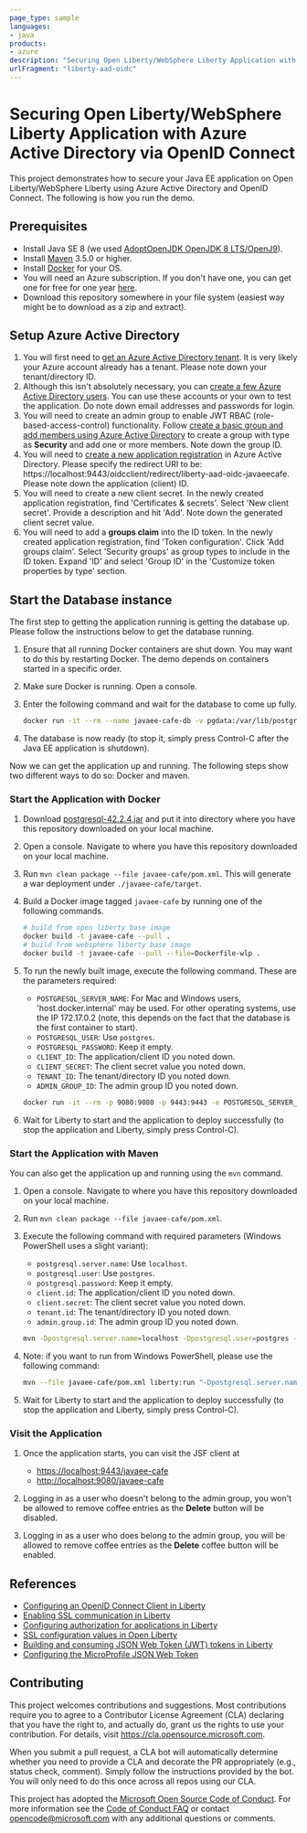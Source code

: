```yaml
---
page_type: sample
languages:
- java
products:
- azure
description: "Securing Open Liberty/WebSphere Liberty Application with Azure Active Directory via OpenID Connect"
urlFragment: "liberty-aad-oidc"
---
```


# Securing Open Liberty/WebSphere Liberty Application with Azure Active Directory via OpenID Connect

This project demonstrates how to secure your Java EE application on Open Liberty/WebSphere Liberty using Azure Active Directory and OpenID Connect. The following is how you run the demo.

## Prerequisites

* Install Java SE 8 (we used [AdoptOpenJDK OpenJDK 8 LTS/OpenJ9](https://adoptopenjdk.net)).
* Install [Maven](https://maven.apache.org/download.cgi) 3.5.0 or higher.
* Install [Docker](https://docs.docker.com/get-docker/) for your OS.
* You will need an Azure subscription. If you don't have one, you can get one for free for one year [here](https://azure.microsoft.com/free).
* Download this repository somewhere in your file system (easiest way might be to download as a zip and extract).

## Setup Azure Active Directory

1. You will first need to [get an Azure Active Directory tenant](https://docs.microsoft.com/azure/active-directory/develop/quickstart-create-new-tenant). It is very likely your Azure account already has a tenant. Please note down your tenant/directory ID.
2. Although this isn't absolutely necessary, you can [create a few Azure Active Directory users](https://docs.microsoft.com/azure/active-directory/fundamentals/add-users-azure-active-directory). You can use these accounts or your own to test the application. Do note down email addresses and passwords for login.
3. You will need to create an admin group to enable JWT RBAC (role-based-access-control) functionality. Follow [create a basic group and add members using Azure Active Directory](https://docs.microsoft.com/azure/active-directory/fundamentals/active-directory-groups-create-azure-portal) to create a group with type as **Security** and add one or more members. Note down the group ID.
4. You will need to [create a new application registration](https://docs.microsoft.com/azure/active-directory/develop/quickstart-register-app) in Azure Active Directory. Please specify the redirect URI to be: https://localhost:9443/oidcclient/redirect/liberty-aad-oidc-javaeecafe. Please note down the application (client) ID.
5. You will need to create a new client secret. In the newly created application registration, find 'Certificates & secrets'. Select 'New client secret'. Provide a description and hit 'Add'. Note down the generated client secret value.
6. You will need to add a **groups claim** into the ID token. In the newly created application registration, find 'Token configuration'. Click 'Add groups claim'. Select 'Security groups' as group types to include in the ID token. Expand 'ID' and select 'Group ID' in the 'Customize token properties by type' section.

## Start the Database instance

The first step to getting the application running is getting the database up. Please follow the instructions below to get the database running.

1. Ensure that all running Docker containers are shut down. You may want to do this by restarting Docker. The demo depends on containers started in a specific order.
2. Make sure Docker is running. Open a console.
3. Enter the following command and wait for the database to come up fully.

   ```bash
   docker run -it --rm --name javaee-cafe-db -v pgdata:/var/lib/postgresql/data -p 5432:5432 -e POSTGRES_HOST_AUTH_METHOD=trust postgres
   ```

4. The database is now ready (to stop it, simply press Control-C after the Java EE application is shutdown).

Now we can get the application up and running.  The following steps show two different ways to do so: Docker and maven.

### Start the Application with Docker

1. Download [postgresql-42.2.4.jar](https://repo1.maven.org/maven2/org/postgresql/postgresql/42.2.4/postgresql-42.2.4.jar) and put it into directory where you have this repository downloaded on your local machine.
2. Open a console. Navigate to where you have this repository downloaded on your local machine.
3. Run `mvn clean package --file javaee-cafe/pom.xml`. This will generate a war deployment under `./javaee-cafe/target`.
4. Build a Docker image tagged `javaee-cafe` by running one of the following commands.

   ```bash
   # build from open liberty base image
   docker build -t javaee-cafe --pull .
   # build from websphere liberty base image
   docker build -t javaee-cafe --pull --file=Dockerfile-wlp .
   ```

5. To run the newly built image, execute the following command. These are the parameters required:

   * `POSTGRESQL_SERVER_NAME`: For Mac and Windows users, 'host.docker.internal' may be used. For other operating systems, use the IP 172.17.0.2 (note, this depends on the fact that the database is the first container to start).
   * `POSTGRESQL_USER`: Use `postgres`.
   * `POSTGRESQL_PASSWORD`: Keep it empty.
   * `CLIENT_ID`: The application/client ID you noted down.
   * `CLIENT_SECRET`: The client secret value you noted down.
   * `TENANT_ID`: The tenant/directory ID you noted down.
   * `ADMIN_GROUP_ID`: The admin group ID you noted down.

   ```bash
   docker run -it --rm -p 9080:9080 -p 9443:9443 -e POSTGRESQL_SERVER_NAME=<...> -e POSTGRESQL_USER=postgres -e POSTGRESQL_PASSWORD= -e CLIENT_ID=<...> -e CLIENT_SECRET=<...> -e TENANT_ID=<...> -e ADMIN_GROUP_ID=<...> javaee-cafe
   ```

6. Wait for Liberty to start and the application to deploy successfully (to stop the application and Liberty, simply press Control-C).

### Start the Application with Maven

You can also get the application up and running using the `mvn` command.

1. Open a console. Navigate to where you have this repository downloaded on your local machine.
2. Run `mvn clean package --file javaee-cafe/pom.xml`.
3. Execute the following command with required parameters (Windows PowerShell uses a slight variant):
   * `postgresql.server.name`: Use `localhost`.
   * `postgresql.user`: Use `postgres`.
   * `postgresql.password`: Keep it empty.
   * `client.id`: The application/client ID you noted down.
   * `client.secret`: The client secret value you noted down.
   * `tenant.id`: The tenant/directory ID you noted down.
   * `admin.group.id`: The admin group ID you noted down.

   ```bash
   mvn -Dpostgresql.server.name=localhost -Dpostgresql.user=postgres -Dpostgresql.password= -Dclient.id=<...> -Dclient.secret=<...> -Dtenant.id=<...> -Dadmin.group.id=<...> liberty:run --file javaee-cafe/pom.xml
   ```

4. Note: if you want to run from Windows PowerShell, please use the following command:

   ```bash
   mvn --file javaee-cafe/pom.xml liberty:run "-Dpostgresql.server.name=localhost" "-Dpostgresql.user=postgres" "-Dpostgresql.password=" "-Dclient.id=<...>" "-Dclient.secret=<...>" "-Dtenant.id=<...>" "-Dadmin.group.id=<...>"
   ```

5. Wait for Liberty to start and the application to deploy successfully (to stop the application and Liberty, simply press Control-C).

### Visit the Application

1. Once the application starts, you can visit the JSF client at

   * [https://localhost:9443/javaee-cafe](https://localhost:9443/javaee-cafe)
   * [http://localhost:9080/javaee-cafe](http://localhost:9080/javaee-cafe)
2. Logging in as a user who doesn't belong to the admin group, you won't be allowed to remove coffee entries as the **Delete** button will be disabled.
3. Logging in as a user who does belong to the admin group, you will be allowed to remove coffee entries as the **Delete** coffee button will be enabled.

## References

* [Configuring an OpenID Connect Client in Liberty](https://www.ibm.com/support/knowledgecenter/SSEQTP_liberty/com.ibm.websphere.wlp.doc/ae/twlp_config_oidc_rp.html)
* [Enabling SSL communication in Liberty](https://www.ibm.com/support/knowledgecenter/SSEQTP_liberty/com.ibm.websphere.wlp.doc/ae/twlp_sec_ssl.html)
* [Configuring authorization for applications in Liberty](https://www.ibm.com/support/knowledgecenter/SSEQTP_liberty/com.ibm.websphere.wlp.doc/ae/twlp_sec_rolebased.html)
* [SSL configuration values in Open Liberty](https://openliberty.io/docs/ref/config/#ssl.html)
* [Building and consuming JSON Web Token (JWT) tokens in Liberty](https://www.ibm.com/support/knowledgecenter/SSEQTP_liberty/com.ibm.websphere.wlp.doc/ae/twlp_sec_config_jwt.html)
* [Configuring the MicroProfile JSON Web Token](https://www.ibm.com/support/knowledgecenter/SSEQTP_liberty/com.ibm.websphere.wlp.doc/ae/twlp_sec_json.html)

## Contributing

This project welcomes contributions and suggestions.  Most contributions require you to agree to a
Contributor License Agreement (CLA) declaring that you have the right to, and actually do, grant us
the rights to use your contribution. For details, visit https://cla.opensource.microsoft.com.

When you submit a pull request, a CLA bot will automatically determine whether you need to provide
a CLA and decorate the PR appropriately (e.g., status check, comment). Simply follow the instructions
provided by the bot. You will only need to do this once across all repos using our CLA.

This project has adopted the [Microsoft Open Source Code of Conduct](https://opensource.microsoft.com/codeofconduct/).
For more information see the [Code of Conduct FAQ](https://opensource.microsoft.com/codeofconduct/faq/) or
contact [opencode@microsoft.com](mailto:opencode@microsoft.com) with any additional questions or comments.
